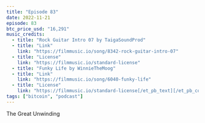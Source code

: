 ```yaml
---
title: "Episode 83"
date: 2022-11-21
episode: 83
btc_price_usd: "16,291"
music_credits:
  - title: "Rock Guitar Intro 07 by TaigaSoundProd"
  - title: "Link"
    link: "https://filmmusic.io/song/8342-rock-guitar-intro-07"
  - title: "License"
    link: "https://filmmusic.io/standard-license"
  - title: "Funky Life by WinnieTheMoog"
  - title: "Link"
    link: "https://filmmusic.io/song/6040-funky-life"
  - title: "License"
    link: "https://filmmusic.io/standard-license[/et_pb_text][/et_pb_column][/et_pb_row][et_pb_row"
tags: ["bitcoin", "podcast"]
---
```


The Great Unwinding